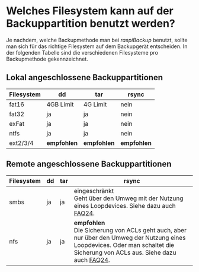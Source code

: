 # Welches Filesystem kann auf der Backuppartition benutzt werden?

Je nachdem, welche Backupmethode man bei *raspiBackup* benutzt, sollte man sich
für das richtige Filesystem auf dem Backupgerät entscheiden. In der folgenden
Tabelle sind die verschiedenen Filesysteme pro Backupmethode gekennzeichnet.

## Lokal angeschlossene Backuppartitionen

| Filesystem | dd        | tar       | rsync |
|------------|-----------|-----------|-------|
| fat16      | 4GB Limit | 4G Limit  | nein  |
| fat32      | ja        | ja        | nein  |
| exFat      | ja        | ja        | nein  |
| ntfs       | ja        | ja        | nein  |
| ext2/3/4   | **empfohlen** | **empfohlen** | **empfohlen** |

## Remote angeschlossene Backuppartitionen

| Filesystem | dd         | tar      | rsync      |
|------------|------------|----------|------------|
| smbs       | ja | ja | eingeschränkt <br> Geht über den Umweg mit der Nutzung eines Loopdevices. Siehe dazu auch [FAQ24](faq.md#faq24). |
| nfs        | ja | ja | **empfohlen** <br> Die Sicherung von ACLs geht auch, aber nur über den Umweg der Nutzung eines Loopdevices. Oder man schaltet die Sicherung von ACLs aus. Siehe dazu auch [FAQ24](faq.md#faq24). |

[.status]: rft
[.source]: https://www.linux-tips-and-tricks.de/de/raspibackupcategoried/578-welches-dateisystem-kann-auf-dem-backupgeraet-benutzt-werden
[.source]: https://www.linux-tips-and-tricks.de/en/raspibackupcategorye/580-which-filesystem-can-be-used-on-the-backup-partition
